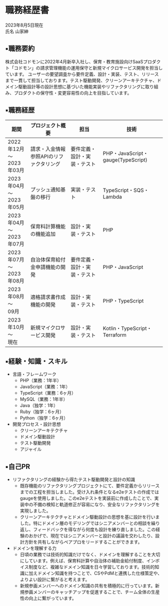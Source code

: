 # 職務経歴書
2023年8月5日現在<br>氏名 山家紳
## ▪️職務要約
株式会社コドモンに2022年4月新卒入社し、保育・教育施設向けSaaSプロダクト「コドモン」の請求管理機能の運用保守と新規マイクロサービス開発を担当しています。
ユーザーの要望調査から要件定義、設計・実装、テスト、リリースまで一貫して担当しております。テスト駆動開発、クリーンアーキテクチャ、ドメイン駆動設計等の設計思想に基づいた機能実装やリファクタリングに取り組み、プロダクトの保守性・変更容易性の向上を目指しています。

## ▪️職務経歴

| 期間 | プロジェクト概要 | 担当 | 技術 |
| ---- | ---- | ---- | ---- | 
| 2022年12月<br>〜<br>2023年03月 | 請求・入金情報参照APIのリファクタリング | 要件定義・設計・実装・テスト | PHP・JavaScript・gauge(TypeScript) |
| 2023年04月<br>〜<br>2023年05月 | プッシュ通知基盤の移行 | 実装・テスト | TypeScript・SQS・Lambda | 
| 2023年04月<br>〜<br>2023年07月 | 保育料計算機能の機能追加 | 設計・実装・テスト | PHP | 
| 2023年07月<br>〜<br>2023年08月 | 自治体保育給付金申請機能の開発 | 要件定義・設計・実装・テスト | PHP・JavaScript |
| 2023年08月<br>〜<br>09月 | 適格請求書作成機能の開発 | 設計・実装・テスト | PHP・TypeScript | 
| 2023年10月<br>〜<br>現在 | 新規マイクロサービス開発 | 設計・実装・テスト | Kotlin・TypeScript・Terraform| 

## ▪️経験・知識・スキル
- 言語・フレームワーク
  - PHP（業務：1年半）
  - JavaScript（業務：1年）
  - TypeScript（業務：6ヶ月）
  - MySQL（業務：1年半）
  - Java（独学：1年）
  - Ruby（独学：6ヶ月）
  - Python（独学：6ヶ月）
- 開発プロセス・設計思想
  - クリーンアーキテクチャ
  - ドメイン駆動設計
  - テスト駆動開発
  - アジャイル

## ▪️自己PR
- リファクタリングの経験から得たテスト駆動開発と設計の知識
  - 既存機能のリファクタリングプロジェクトにて、要件定義からリリースまでの工程を担当しました。受け入れ条件となるe2eテストの作成ではgaugeを使用しました。このe2eテストを実装前に作成したことで、実装中の不備の検知と軌道修正が容易になり、安全なリファクタリングを実現しました。
  - クリーンアーキテクチャとドメイン駆動設計の思想を基に設計を行いました。特にドメイン層のモデリングではシニアメンバーとの相談を繰り返し、フィードバックを得ながら何度も設計を練り直しました。この経験のおかげで、現在ではシニアメンバーと設計の議論を交わしたり、設計方針を共有しながらペアプロをリードすることができます。
- ドメインを理解する力
  - 日頃の業務では技術的知識だけでなく、ドメインを理解することを大切にしています。例えば、保育料計算や自治体の補助金給付制度、インボイス制度など、複雑なドメイン知識を日々学習しております。技術的知識に加えドメイン知識を持つことで、CSやPdMと連携した仕様策定や、よりよい設計に繋がると考えます。
  - 新規参画メンバーへのドメイン知識の共有を積極的に行っています。新規参画メンバーのキャッチアップを促進することで、チーム全体の生産性の向上に繋がっています。

